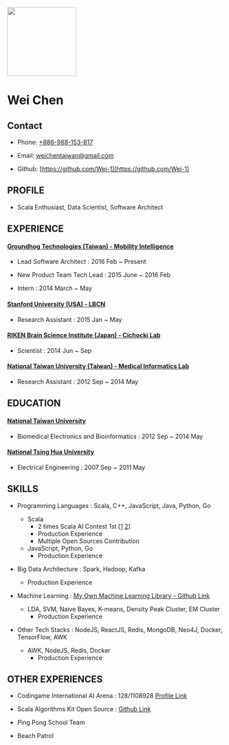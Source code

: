 <img src="https://i.imgur.com/MCuD0aF.png" width="160px"/>

# Wei Chen

## Contact

 - Phone: [+886-988-153-817](tel:886-988-153-817)

 - Email: [weichentaiwan@gmail.com](mailto://weichentaiwan@gmail.com)

 - Github: [https://github.com/Wei-1](https://github.com/Wei-1)

## PROFILE

 - Scala Enthusiast, Data Scientist, Software Architect

## EXPERIENCE

#### [Groundhog Technologies (Taiwan) - Mobility Intelligence](https://www.ghtinc.com/)

 - Lead Software Architect : 2016 Feb ~ Present

 - New Product Team Tech Lead : 2015 June ~ 2016 Feb

 - Intern : 2014 March ~ May

#### [Stanford University (USA) - LBCN](https://med.stanford.edu/parvizi-lab/people.html)

 - Research Assistant : 2015 Jan ~ May

#### [RIKEN Brain Science Institute (Japan) - Cichocki Lab](http://www.bsp.brain.riken.jp/)

 - Scientist : 2014 Jun ~ Sep

#### [National Taiwan University (Taiwan) - Medical Informatics Lab](https://sites.google.com/site/medinfolabatntu/)

 - Research Assistant : 2012 Sep ~ 2014 May

## EDUCATION

#### [National Taiwan University](https://www.ntu.edu.tw/english/index.html)

 - Biomedical Electronics and Bioinformatics : 2012 Sep ~ 2014 May

#### [National Tsing Hua University](http://nthu-en.web.nthu.edu.tw/bin/home.php)

 - Electrical Engineering : 2007 Sep ~ 2011 May

## SKILLS

 - Programming Languages : Scala, C++, JavaScript, Java, Python, Go
   - Scala
     - 2 times Scala AI Contest 1st [[1](https://www.codingame.com/leaderboards/challenge/mean-max/global?column=language&value=same) [2](https://www.codingame.com/leaderboards/challenge/ghost-in-the-cell/global?column=language&value=same)]
     - Production Experience
     - Multiple Open Sources Contribution
   - JavaScript, Python, Go
     - Production Experience

 - Big Data Architecture : Spark, Hadoop, Kafka
   - Production Experience

 - Machine Learning : [My Own Machine Learning Library - Github Link](https://github.com/Wei-1/Scala-Machine-Learning)
   - LDA, SVM, Naive Bayes, K-means, Density Peak Cluster, EM Cluster
     - Production Experience

 - Other Tech Stacks : NodeJS, ReactJS, Redis, MongoDB, Neo4J, Docker, TensorFlow, AWK
   - AWK, NodeJS, Redis, Docker
     - Production Experience

## OTHER EXPERIENCES

 - Codingame International AI Arena : 128/1108928 [Profile Link](https://www.codingame.com/profile/3f4adfba53d1ae216fb40f9c51b72c843953371)

 - Scala Algorithms Kit Open Source : [Github Link](https://github.com/huiwang/codingame-scala-kit)

 - Ping Pong School Team
 
 - Beach Patrol

